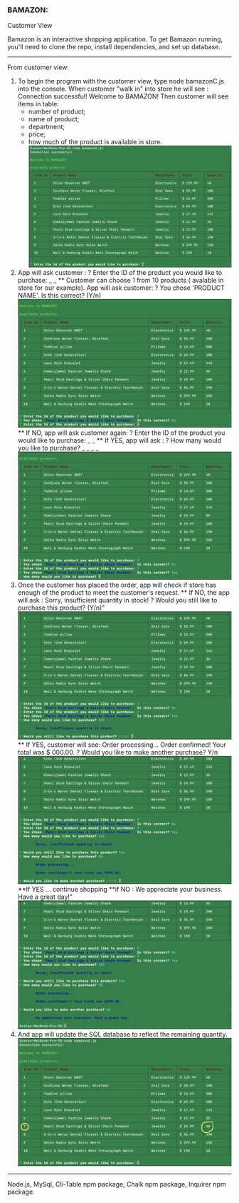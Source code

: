 ### BAMAZON: 
Customer View

Bamazon is an interactive shopping application.
To get Bamazon running, you'll need to clone the repo, install dependencies, and set up database.
_ _ _ _ _ _ _ _ _ _ _ _ _ _ _ _ _ _ _ _ _ _ _ _ _ _
From customer view:
1. To begin the program with the customer view, type node bamazonC.js into the console. 
   When customer "walk in" into store he will see :
        Connection successful!
        Welcome to BAMAZON!
Then customer will see items in table:
   * number of product;
   * name of product;
   * department;
   * price;
   * how much of the product is available in store.
  ![step1](/images/image1a.png)
2. App will ask customer : 
   ? Enter the ID of the product you would like to purchase: _ _
   ** Customer can choose 1 from 10 products ( avalable in store for our example).
   App will ask customer: 
   ? You chose 'PRODUCT NAME'. Is this correct? (Y/n)
   ![step2](/images/image2a.png)
   ** If NO, app will ask customer again: 
   ? Enter the ID of the product you would like to purchase: _ _
   ** If YES, app  will ask : 
   ? How many would you like to purchase? _ _ _ _
   ![step3](/images/image3a.png)
4. Once the customer has placed the order, app will check if store has enough of the product to meet the customer's request.
   ** If NO, the app will ask :
   Sorry, insufficient quantity in stock!
   ? Would you still like to purchase this product? (Y/n)"
   ![step4](/images/image4a.png)
   ** If YES, customer will see: 
   Order processing...
   Order confirmed!
   Your total was $ 000.00.
   ? Would you like to make another purchase? Y/n 
   ![step5](/images/image5a.png)
   **If YES ... continue shopping 
   **if NO :
   We appreciate your business. Have a great day!"
   ![step6](/images/image6a.png)
4. And app will update the SQL database to reflect the remaining quantity.
    ![step7](/images/image7a.png)


_ _ _ _ _ _ _ _ _ _ _ _ _ _

Node.js,
MySql,
Cli-Table npm package,
Chalk npm package,
Inquirer npm package.
